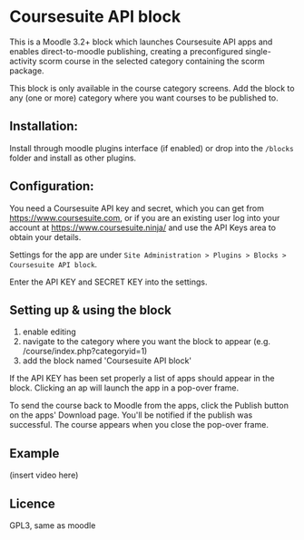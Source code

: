 # Coursesuite API block

This is a Moodle 3.2+ block which launches Coursesuite API apps and enables direct-to-moodle publishing, creating a preconfigured single-activity scorm course in the selected category containing the scorm package.

This block is only available in the course category screens. Add the block to any (one or more) category where you want courses to be published to.

## Installation:

Install through moodle plugins interface (if enabled) or drop into the `/blocks` folder and install as other plugins.

## Configuration:

You need a Coursesuite API key and secret, which you can get from https://www.coursesuite.com, or if you are an existing user log into your account at https://www.coursesuite.ninja/ and use the API Keys area to obtain your details.

Settings for the app are under `Site Administration > Plugins > Blocks > Coursesuite API block`.

Enter the API KEY and SECRET KEY into the settings.

## Setting up & using the block

1. enable editing
2. navigate to the category where you want the block to appear (e.g. /course/index.php?categoryid=1)
3. add the block named 'Coursesuite API block'

If the API KEY has been set properly a list of apps should appear in the block. Clicking an ap will launch the app in a pop-over frame.

To send the course back to Moodle from the apps, click the Publish button on the apps' Download page. You'll be notified if the publish was successful. The course appears when you close the pop-over frame.

## Example

(insert video here)

## Licence

GPL3, same as moodle
